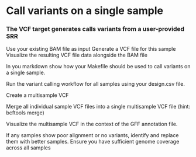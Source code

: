 # Call variants on a single sample
### The VCF target generates calls variants from a user-provided SRR  

Use your existing BAM file as input
Generate a VCF file for this sample
Visualize the resulting VCF file data alongside the BAM file

In you markdown show how your Makefile should be used to call variants on a single sample.

Run the variant calling workflow for all samples using your design.csv file.

Create a multisample VCF

Merge all individual sample VCF files into a single multisample VCF file (hint: bcftools merge)

Visualize the multisample VCF in the context of the GFF annotation file.

If any samples show poor alignment or no variants, identify and replace them with better samples. Ensure you have sufficient genome coverage across all samples
